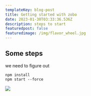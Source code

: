 ```yaml
---
templateKey: blog-post
title: Getting started with zobo
date: 2023-01-30T03:33:36.536Z
description: steps to start
featuredpost: false
featuredimage: /img/flavor_wheel.jpg
---
```

## S﻿ome steps

w﻿e need to figure out



```shell
npm install
npm start --force
```

![](/img/jumbotron.jpg)